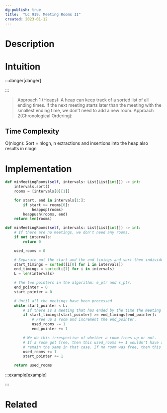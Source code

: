 ```yaml
---
dg-publish: true
title:  "LC 919. Meeting Rooms II"
created: 2023-01-12
---
```



# Description


# Intuition

:::danger[danger] 


:::
>Approach 1 (Heaps): A heap can keep track of a sorted list of all ending times. If the next meeting starts later than the meeting with the smallest ending time, we don't need to add a new room.
>Approach 2(Chronological Ordering): 


## Time Complexity
O(nlogn): Sort = nlogn, n extractions and insertions into the heap also results in nlogn
# Implementation
```python
def minMeetingRooms(self, intervals: List[List[int]]) -> int:
	intervals.sort()
	rooms = [intervals[0][1]]

	for start, end in intervals[1:]:
		if start >= rooms[0]:
			heappop(rooms)
		heappush(rooms, end)
	return len(rooms)
```

```python
def minMeetingRooms(self, intervals: List[List[int]]) -> int:
	# If there are no meetings, we don't need any rooms.
	if not intervals:
		return 0

	used_rooms = 0

	# Separate out the start and the end timings and sort them individually.
	start_timings = sorted([i[0] for i in intervals])
	end_timings = sorted(i[1] for i in intervals)
	L = len(intervals)

	# The two pointers in the algorithm: e_ptr and s_ptr.
	end_pointer = 0
	start_pointer = 0

	# Until all the meetings have been processed
	while start_pointer < L:
		# If there is a meeting that has ended by the time the meeting at `start_pointer` starts
		if start_timings[start_pointer] >= end_timings[end_pointer]:
			# Free up a room and increment the end_pointer.
			used_rooms -= 1
			end_pointer += 1

		# We do this irrespective of whether a room frees up or not.
		# If a room got free, then this used_rooms += 1 wouldn't have any effect. used_rooms would
		# remain the same in that case. If no room was free, then this would increase used_rooms
		used_rooms += 1    
		start_pointer += 1   

	return used_rooms
```

:::example[example] 


:::


# Related
